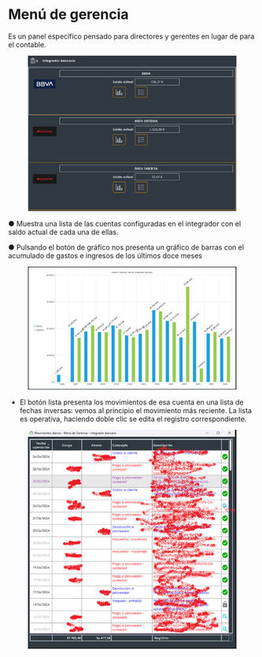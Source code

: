 # Menú de gerencia

Es un panel específico pensado para directores y gerentes en lugar de para el contable.

<figure><img src="../../../../../../../.gitbook/assets/imagen (236).png" alt=""><figcaption></figcaption></figure>

●        Muestra una lista de las cuentas configuradas en el integrador con el saldo actual de cada una de ellas.

●        Pulsando el botón de gráfico nos presenta un gráfico de barras con el acumulado de gastos e ingresos de los últimos doce meses

<figure><img src="../../../../../../../.gitbook/assets/imagen (237).png" alt=""><figcaption></figcaption></figure>

* El botón lista presenta los movimientos de esa cuenta en una lista de fechas inversas: vemos al principio el movimiento más reciente. La lista es operativa, haciendo doble clic se edita el registro correspondiente.

<figure><img src="../../../../../../../.gitbook/assets/imagen (239).png" alt=""><figcaption></figcaption></figure>
